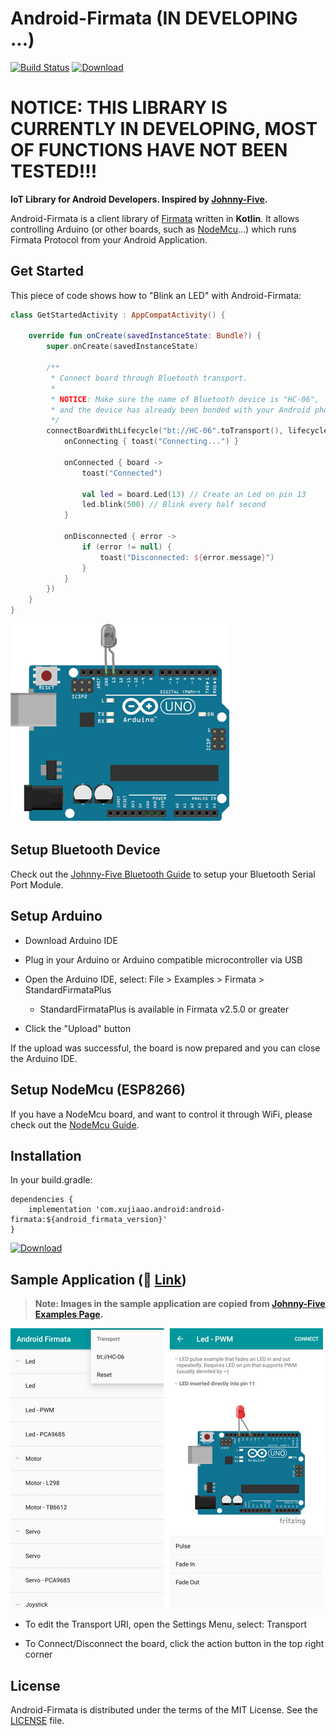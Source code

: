 # Android-Firmata (IN DEVELOPING ...)

[![Build Status](https://travis-ci.org/xujiaao/android-firmata.svg?branch=master)](https://travis-ci.org/xujiaao/android-firmata)
[![Download](https://api.bintray.com/packages/xujiaao/android/android-firmata/images/download.svg)](https://bintray.com/xujiaao/android/android-firmata/_latestVersion)


# NOTICE: THIS LIBRARY IS CURRENTLY IN DEVELOPING, MOST OF FUNCTIONS HAVE NOT BEEN TESTED!!!

**IoT Library for Android Developers. Inspired by [Johnny-Five].**

Android-Firmata is a client library of [Firmata] written in **Kotlin**.
It allows controlling Arduino (or other boards, such as [NodeMcu]...)
which runs Firmata Protocol from your Android Application.


## Get Started

This piece of code shows how to "Blink an LED" with Android-Firmata:

````kotlin
class GetStartedActivity : AppCompatActivity() {

    override fun onCreate(savedInstanceState: Bundle?) {
        super.onCreate(savedInstanceState)

        /**
         * Connect board through Bluetooth transport.
         *
         * NOTICE: Make sure the name of Bluetooth device is "HC-06",
         * and the device has already been bonded with your Android phone!!!
         */
        connectBoardWithLifecycle("bt://HC-06".toTransport(), lifecycle, {
            onConnecting { toast("Connecting...") }

            onConnected { board ->
                toast("Connected")

                val led = board.Led(13) // Create an Led on pin 13
                led.blink(500) // Blink every half second
            }

            onDisconnected { error ->
                if (error != null) {
                    toast("Disconnected: ${error.message}")
                }
            }
        })
    }
}
````

![](assets/images/led-blink.gif)


## Setup Bluetooth Device

Check out the [Johnny-Five Bluetooth Guide] to setup your Bluetooth Serial Port Module.


## Setup Arduino

- Download Arduino IDE

- Plug in your Arduino or Arduino compatible microcontroller via USB

- Open the Arduino IDE, select: File > Examples > Firmata > StandardFirmataPlus

  - StandardFirmataPlus is available in Firmata v2.5.0 or greater

- Click the "Upload" button

If the upload was successful, the board is now prepared and you can close the Arduino IDE.


## Setup NodeMcu (ESP8266)

If you have a NodeMcu board, and want to control it through WiFi, please check out the [NodeMcu Guide].


## Installation

In your build.gradle:

````
dependencies {
    implementation 'com.xujiaao.android:android-firmata:${android_firmata_version}'
}
````

[![Download](https://api.bintray.com/packages/xujiaao/android/android-firmata/images/download.svg)](https://bintray.com/xujiaao/android/android-firmata/_latestVersion)


## Sample Application (:link: [Link](https://github.com/xujiaao/android-firmata/releases/latest))

> **Note: Images in the sample application are copied from [Johnny-Five Examples Page].**

![](assets/images/sample-app.jpg)

- To edit the Transport URI, open the Settings Menu, select: Transport

- To Connect/Disconnect the board, click the action button in the top right corner


## License

Android-Firmata is distributed under the terms of the MIT License. See the [LICENSE] file.


[Johnny-Five]: https://github.com/rwaldron/johnny-five
[Johnny-Five Bluetooth Guide]: https://github.com/rwaldron/johnny-five/wiki/Getting-Started-with-Johnny-Five-and-JY-MCU-Bluetooth-Serial-Port-Module
[Johnny-Five Examples Page]: http://johnny-five.io/examples
[Firmata]: https://github.com/firmata/protocol
[NodeMcu]: http://nodemcu.com
[NodeMcu Guide]: https://github.com/xujiaao/android-firmata/wiki/Getting-Started-with-Android-Firmata-and-NodeMcu-Board
[LICENSE]: LICENSE

